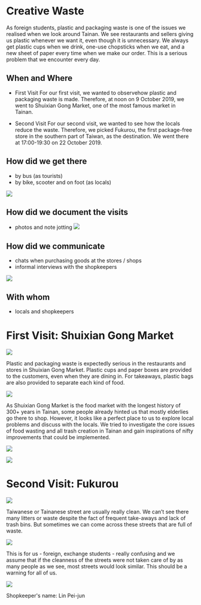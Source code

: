 # Creative Waste

As foreign students, plastic and packaging waste is one of the issues we realised when we look around Tainan. We see restaurants and sellers giving us plastic whenever we want it, even though it is unnecessary. We always get plastic cups when we drink, one-use chopsticks when we eat, and a new sheet of paper every time when we make our order. This is a serious problem that we encounter every day.

## When and Where

- First Visit
For our first visit, we wanted to observehow plastic and packaging waste is made.
Therefore, at noon on 9 October 2019, we went to Shuixian Gong Market, one of the most famous market in Tainan.



- Second Visit
For our second visit, we wanted to see how the locals reduce the waste.
Therefore, we picked Fukurou, the first package-free store in the southern part of Taiwan, as the destination. We went there at 17:00-19:30 on 22 October 2019.

## How did we get there

- by bus (as tourists)
- by bike, scooter and on foot (as locals)


![](files/4.png)

## How did we document the visits

- photos and note jotting
![](files/notes.png)



## How did we communicate

- chats when purchasing goods at the stores / shops
- informal interviews with the shopkeepers

![](files/3.png)


<!-- ## How did we combine and compare those two cases

In our first visit, we observed how plastic and packaging waste is made in one of the most famous market in Tainan; while in the second one, we saw how the locals try to reduce the waste. -->


## With whom 

- locals and shopkeepers

# First Visit: Shuixian Gong Market

![](files/first.png)

Plastic and packaging waste is expectedly serious in the restaurants and stores in Shuixian Gong Market. Plastic cups and paper boxes are provided to the customers, even when they are dining in. For takeaways, plastic bags are also provided to separate each kind of food.

![](files/2.jpg)


As Shuixian Gong Market is the food market with the longest history of 300+ years in Tainan, some people already hinted us that mostly elderlies go there to shop. However, it looks like a perfect place to us to explore local problems and discuss with the locals. We tried to investigate the core issues of food wasting and all trash creation in Tainan and gain inspirations of nifty improvements that could be implemented.

![](files/3.jpg)



![](files/6.jpg)


# Second Visit: Fukurou

![](files/pack.png)


Taiwanese or Tainanese street are usually really clean. We can’t see there many litters or waste despite the fact of frequent take-aways and lack of trash bins. But sometimes we can come across these streets that are full of waste. 

![](files/8.jpg)


This is for us - foreign, exchange students - really confusing and we assume that if the cleanness of the streets were not taken care of by as many people as we see, most streets would look similar. This should be a warning for all of us.

![](files/9.jpg)


Shopkeeper's name: Lin Pei-jun




